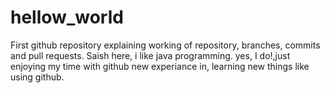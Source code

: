 # hellow_world
First github repository explaining working of repository, branches, commits and pull requests.
Saish here, i like java programming. yes, I do!,just enjoying my time with github new experiance in,
learning new things like using github.
